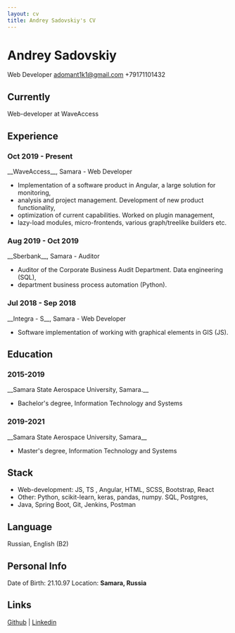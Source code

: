 ```yaml
---
layout: cv
title: Andrey Sadovskiy's CV
---
```

# Andrey Sadovskiy

Web Developer
adomant1k1@gmail.com
+79171101432

## Currently

Web-developer at WaveAccess


## Experience

<h3>Oct 2019 - Present</h3>
__WaveAccess__, Samara - Web Developer

- Implementation of a software product in Angular, a large solution for monitoring,
- analysis and project management. Development of new product functionality,
- optimization of current capabilities. Worked on plugin management,
- lazy-load modules, micro-frontends, various graph/treelike builders etc.

<h3>Aug 2019 - Oct 2019</h3>
__Sberbank__, Samara - Auditor

- Auditor of the Corporate Business Audit Department. Data engineering (SQL),
- department business process automation (Python). 

<h3>Jul 2018 - Sep 2018</h3>
__Integra - S__, Samara - Web Developer

- Software implementation of working with graphical elements in GIS (JS).


## Education
<h3>2015-2019</h3>
__Samara State Aerospace University, Samara.__

- Bachelor's degree, Information Technology and Systems

<h3>2019-2021</h3>
__Samara State Aerospace University, Samara__

- Master's degree, Information Technology and Systems


## Stack

- Web-development: JS, TS , Angular, HTML, SCSS, Bootstrap, React
- Other: Python, scikit-learn, keras, pandas, numpy. SQL, Postgres,
- Java, Spring Boot, Git, Jenkins, Postman


## Language

Russian, English (B2)


## Personal Info

Date of Birth: 21.10.97
Location: __Samara, Russia__


## Links

<div id="webaddress">
<a href="https://github.com/adomant1k1">Github</a>
| <a href="https://www.linkedin.com/in/andrey-sadovskiy-a1b798209">Linkedin</a>
</div>



<!-- ### Footer

Last updated: Febr 2022 -->


